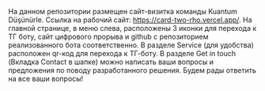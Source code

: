 На данном репозитории размещен сайт-визитка команды Kuantum Düşünürle. Ссылка на рабочий сайт: https://card-two-rho.vercel.app/.
На главной странице, в меню слева, расположены 3 иконки для перехода к ТГ боту, сайт цифрового прорыва и github с репозиторием реализованного бота соответственно.
В разделе Service (для удобства) расположен qr-код для перехода к ТГ-боту.
В разделе Get in touch (Вкладка Contact в шапке) можно написать ваши вопросы и предложения по поводу разработанного решения.
Будем рады ответить на все ваши вопросы!
